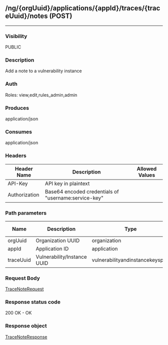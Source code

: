 ## /ng/{orgUuid}/applications/{appId}/traces/{traceUuid}/notes (POST)
---
### Visibility
PUBLIC
### Description
Add a note to a vulnerability instance
### Auth
Roles: view,edit,rules_admin,admin
### Produces
application/json
### Consumes
application/json
### Headers
| Header Name | Description | Allowed Values |
| ----------- | ----------- | ----------- |
| API-Key | API key in plaintext |  |
| Authorization | Base64 encoded credentials of &quot;username:service-key&quot; |  |
### Path parameters
| Name | Description | Type | Required | Allowed Values |
| ----------- | ----------- | ----------- | ----------- | ----------- |
| orgUuid | Organization UUID | organization | true | String |
| appId | Application ID | application | true | String |
| traceUuid | Vulnerability/Instance UUID | vulnerabilityandinstancekeyspair | true | String |
### Request Body
[TraceNoteRequest](<../../objects/TraceNoteRequest.md>)
### Response status code
200 OK - OK
### Response object
[TraceNoteResponse](<../../objects/TraceNoteResponse.md>)
